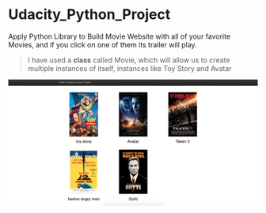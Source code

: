 # Udacity_Python_Project
Apply Python Library to Build Movie Website with all of your favorite Movies, and if you click on one of them its trailer will play.

> I have used a **class** called Movie, which will allow us to create multiple instances of itself, instances like Toy Story and Avatar


![](movie-website.png)


